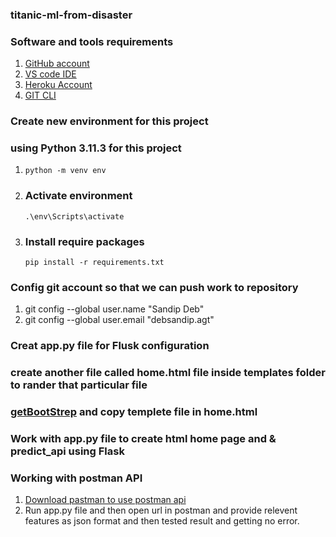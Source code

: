 ### titanic-ml-from-disaster

### Software and tools requirements

1. [GitHub account](https://github.com)
2. [VS code IDE](https://code.visualstudio.com)
3. [Heroku Account](https://heroku.com)
4. [GIT CLI](https://git-scm.com/downloads)

### Create new environment for this project
### using Python 3.11.3 for this project

1.  ```
    python -m venv env
    ```
2. ### Activate environment
    ```
    .\env\Scripts\activate
    ```
3. ### Install require packages
    ```
    pip install -r requirements.txt
    ```
### Config git account so that we can push work to repository
1. git config --global user.name "Sandip Deb"
2. git config --global user.email "debsandip.agt"

### Creat app.py file for Flusk configuration
### create another file called home.html file inside templates folder to rander that particular file
### [getBootStrep](https://getbootstrap.com/docs/5.3/getting-started/introduction/) and copy templete file in home.html

### Work with app.py file to create html home page and & predict_api using Flask
### Working with postman API 
1. [Download pastman to use postman api ](https://www.postman.com/downloads/)
2.  Run app.py file and then open url in postman and provide relevent features as json format and then tested result and getting no error. 

